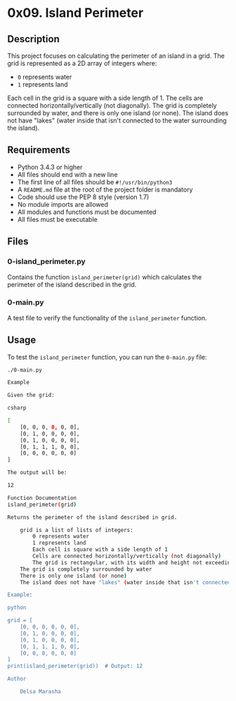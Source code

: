 # 0x09. Island Perimeter

## Description

This project focuses on calculating the perimeter of an island in a grid. The grid is represented as a 2D array of integers where:
- `0` represents water
- `1` represents land

Each cell in the grid is a square with a side length of 1. The cells are connected horizontally/vertically (not diagonally). The grid is completely surrounded by water, and there is only one island (or none). The island does not have "lakes" (water inside that isn't connected to the water surrounding the island).

## Requirements

- Python 3.4.3 or higher
- All files should end with a new line
- The first line of all files should be `#!/usr/bin/python3`
- A `README.md` file at the root of the project folder is mandatory
- Code should use the PEP 8 style (version 1.7)
- No module imports are allowed
- All modules and functions must be documented
- All files must be executable

## Files

### 0-island_perimeter.py

Contains the function `island_perimeter(grid)` which calculates the perimeter of the island described in the grid.

### 0-main.py

A test file to verify the functionality of the `island_perimeter` function.

## Usage

To test the `island_perimeter` function, you can run the `0-main.py` file:

```sh
./0-main.py

Example

Given the grid:

csharp

[
    [0, 0, 0, 0, 0, 0],
    [0, 1, 0, 0, 0, 0],
    [0, 1, 0, 0, 0, 0],
    [0, 1, 1, 1, 0, 0],
    [0, 0, 0, 0, 0, 0]
]

The output will be:

12

Function Documentation
island_perimeter(grid)

Returns the perimeter of the island described in grid.

    grid is a list of lists of integers:
        0 represents water
        1 represents land
        Each cell is square with a side length of 1
        Cells are connected horizontally/vertically (not diagonally)
        The grid is rectangular, with its width and height not exceeding 100
    The grid is completely surrounded by water
    There is only one island (or none)
    The island does not have "lakes" (water inside that isn't connected to the water surrounding the island)

Example:

python

grid = [
    [0, 0, 0, 0, 0, 0],
    [0, 1, 0, 0, 0, 0],
    [0, 1, 0, 0, 0, 0],
    [0, 1, 1, 1, 0, 0],
    [0, 0, 0, 0, 0, 0]
]
print(island_perimeter(grid))  # Output: 12

Author

    Delsa Marasha